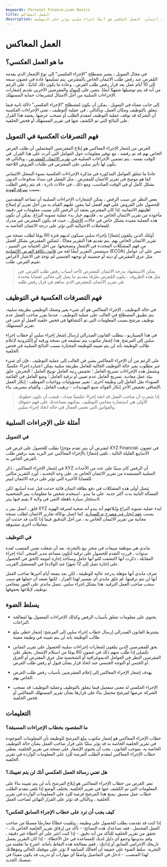 ```yaml
---
keywords: Personal Finance,Loan Basics
title: العمل المعاكس
description: الإجراء المعاكس هو إشعار يقدمه المقرض عند رفض طلب ائتمان. العمل العكسي هو أيضًا إجراء سلبي يؤثر على التوظيف.
---
```


# العمل المعاكس
## ما هو العمل العكسي؟

في مجال التمويل ، يشير مصطلح "الإجراء العكسي" إلى نوع الإشعار الذي يقدمه المُقرض عند رفض طلب الائتمان الخاص بالمقترض. يتم تسليمها عادة في غضون سبعة إلى 10 أيام عمل بعد قرار رفض طلب القرض ، وعادة ما يكون ذلك كتابيًا ، على الرغم من أنه قد يتم توصيلها شفهيًا أيضًا. يتعين على [البنوك](/bank) والمقرضين الآخرين تقديم إشعارات الإجراءات السلبية من أجل الامتثال لتشريعات حماية المستهلك.

إلى جانب معناه في التمويل ، يمكن أن يكون لمصطلح "الإجراء العكسي" دلالة ثانية فيما يتعلق بالتوظيف ومكان العمل. وبالتالي ، في عملية التوظيف ، تعني الإجراءات العكسية أن الشركة قد توقف عملية التوظيف لمقدم الطلب أو تسحب عرضها. يعتمد هذا القرار على النتائج التي تم الكشف عنها في تقرير المستهلك أو فحص الخلفية.

## فهم التصرفات العكسية في التمويل

الغرض من إشعار الإجراء المعاكس هو إبلاغ المقترضين المحتملين أن طلب القرض الخاص بهم قد تم رفضه ، مع توفير معلومات حول العوامل التي أثرت على هذا القرار. في الوقت نفسه ، يتم تضمين الإجراءات السلبية في [تقرير الائتمان للمقترض](/creditreport) ، وبالتالي قد يكون لها تأثير سلبي على المقترض في طلبات القروض اللاحقة.

عادةً ما تتعلق العوامل المذكورة في مذكرة الإجراءات العكسية بسوء السجل الائتماني كما هو موضح في تقرير الائتمان للمقترض ، مثل الفشل في سداد مدفوعات الديون بشكل كامل أو في الوقت المناسب. ومع ذلك ، في حالات نادرة ، قد يتم رفض الطلب بسبب [سرقة الهوية](/identitytheft).

بغض النظر عن سبب الرفض ، يمكن لإشعارات الإجراءات السلبية أن تساعد المتقدمين للحصول على القروض على فهم أفضل لما يتعين عليهم القيام به من أجل تعزيز أو إصلاح أهليتهم الائتمانية. إذا كان المقترض يعتقد أن الرفض كان بسبب معلومات غير دقيقة مأخوذة من تقرير الائتمان الخاص به ، فلديهم خيار بدء عملية تسوية النزاع. يمكن أن تكون هذه العملية مفيدة بشكل خاص في حالات [الاحتيال](/fraud) ، حيث قد يكون المقترض غير مدرك للمعاملات الاحتيالية التي تؤثر على درجة الائتمان الخاصة به.

أولئك الذين يتلقون إشعارًا بإجراء سلبي سيكون لديهم فترة 60 يومًا لطلب نسخة من تقرير الائتمان الخاص بهم. يتم تقديم هذا التقرير مجانًا ، لتمكين المقترض بشكل أفضل من فهم المشكلات المحددة في الإشعار وتصحيحها. من أجل الحماية من التمييز ، سيتضمن التقرير أيضًا لغة من [قانون تكافؤ الفرص الائتمانية](/ecoa) (ECOA) تنص على أن عوامل مثل عرق المقترض أو دينه أو جنسيته أو توجهه الجنسي لم تؤخذ في الاعتبار لأغراض تقييم القرض. طلب.

> يمكن الاستشهاد بدرجة الائتمان للمقترض كأحد أسباب رفض طلب القرض. في مثل هذه الظروف ، يكون المُقرض ملزمًا بتقديم ما يصل إلى مثالين لقضايا محددة في تقرير الائتمان للمقترض الذي ساهم في قرار رفض طلبه.

>

## فهم التصرفات العكسية في التوظيف

في حالة التوظيف ، الإجراء المعاكس هو أي شيء يغير وضعك الوظيفي بطريقة سلبية. يتم تطبيق المصطلح في الغالب على عملية التوظيف ، عندما يقرر صاحب العمل عدم توظيف مرشح بسبب المعلومات التي تم اكتشافها في فحص خلفية العمل أو حتى في تقرير المستهلك.

في هذا السيناريو ، يتطلب القانون الفيدرالي إرسال إشعار إجراء سلبي أو خطاب إجراء سلبي إلى المرشح. هذا إشعار مكتوب يتم تسليمه في نسخة ورقية أو إلكترونية لإعلام طالب الوظيفة بأنه لن يتم تعيينه للوظيفة المختارة بسبب النتائج السلبية في فحص الخلفية.

على الرغم من أن الإجراء المعاكس يشير في الغالب إلى عملية التوظيف ، فإن أي شيء غير مطلوب يغير حالة التوظيف الحالية للعامل بطريقة سلبية يمكن اعتباره إجراءً عكسيًا. وتشمل هذه الإجراءات تسريح العامل ؛ تخفيض رتبة العامل توبيخ العامل ؛ التحرش. خلق بيئة عمل معادية. تسريح العامل عدم تعيين أو ترقية العامل ؛ وضع العامل في القائمة السوداء نقل العامل إلى وظيفة أخرى ؛ تغيير مسؤوليات وواجبات الموظف ؛ إنكار العمل الإضافي تخفيض الأجر إنكار الفوائد صنع التهديدات - ترهيب العامل ، والقيام بتصريف بناء.

> إذا شعرت أن صاحب العمل قد اتخذ إجراءً عكسيًا ضدك ، فيجب أن تكون خطوتك الأولى هي استشارة محامي التوظيف. يمكنهم مساعدتك على فهم حقوقك والقوانين التي تحمي العمال في حالة اتخاذ إجراء سلبي.

>

>

>

## أمثلة على الإجراءات السلبية

### في التمويل

لنفترض أن بيتر تقدم مؤخرًا بطلب للحصول على قرض في XYZ Financial. في غضون الأسابيع القليلة التالية ، تلقى إشعارًا بالإجراء المعاكس عبر البريد يفيد برفض طلب القرض الخاص به.

في إشعار الإجراء المعاكس ، ذكر XYZ أن الرفض كان مبنيًا على عدد من الأحداث السلبية المستمدة من تقرير الائتمان الخاص به. على وجه التحديد ، أورد التقرير مثالين للقضايا الأخيرة التي تؤثر على درجة الائتمان لبيتر.

تتمثل أولى هذه المشكلات في دفع بطاقة ائتمان فائتة حدثت قبل عدة أسابيع. لكن المسألة الثانية بدت أكثر جدية. على ما يبدو ، استخدم شخص ما معلومات بيتر الشخصية لاستئجار سيارة باهظة الثمن في ولاية لا يقيم فيها بيتر.

قلق ، اتصل بيتر بـ XYZ لبدء عملية تسوية النزاع وإبلاغهم أنه يبدو أنه ضحية لسرقة الهوية بسبب [عقد إيجار غير مصرح به للسيارة](/lease). كما اتصل بوكالة تقارير الائتمان لطلب نسخة مجانية من تقرير الائتمان الخاص به ، من أجل التدقيق فيما إذا كانت قد حدثت أي معاملات أخرى مشبوهة.

### في التوظيف

ماندي هي موظفة مبيعات في متجر بيع بالتجزئة. بعد أن شغلت نفس المنصب لعدة سنوات ، قررت التقدم للحصول على ترقية لتكون مساعد مدير المتجر. أثناء إجراء المقابلة ، ذكرت أنها اكتشفت للتو أنها حامل وستأخذ إجازة أمومة (الحق في الحصول على إجازة تصل إلى 12 شهرًا عند الولادة) في المستقبل القريب.

تعرف ماندي أنها مؤهلة بدرجة عالية للوظيفة ، لكن بعد بضعة أيام أخبرها صاحب العمل أنها لن تتم ترقيتها. لم تتلق ماندي أي تفسير لهذا القرار ، لكنها تعتقد أن حملها هو سبب سحب صاحب العمل الترقية. هذا يشكل إجراء سلبي. تتصل ماندي على الفور بمحامي توظيف لإبلاغها بحقوقها.

## يسلط الضوء

- يحتوي على معلومات تتعلق بأسباب الرفض وكذلك الإجراءات المعمول بها لمعالجة النزاعات.

- يشترط القانون الفيدرالي إرسال خطاب إجراء سلبي إلى المرشح: إشعار خطي يبلغ طالب الوظيفة بأنه لن يتم تعيينه في وظيفة معينة.

- يحق للمقترضين الذين يتلقون إشعارات إجراءات سلبية الحصول على تقرير ائتماني تكميلي إذا طُلب منهم ذلك في غضون 60 يومًا من استلام الإشعار. يحظر على المقرضين النظر في العوامل الديموغرافية أو الشخصية مثل عرق المقترض أو العرق أو الجنس أو التوجه الجنسي عند اتخاذ قرار بشأن قبول أو رفض طلب القرض.

- يهدف إشعار الإجراء المعاكس إلى إعلام المقترضين بأسباب رفض طلب القرض الخاص بهم.

- الإجراء العكسي له معنى منفصل فيما يتعلق بالتوظيف وعملية التوظيف: قد تسحب الشركة عرضها لمرشح محتمل بناءً على قرارها بشأن تقرير المستهلك المعاكس أو فحص الخلفية.

## التعليمات

### ما المقصود بخطاب الإجراءات المسبقة؟

خطاب الإجراء المعاكس هو إشعار مكتوب يبلغ المرشح للوظيفة بأن المعلومات الموجودة في تقرير الخلفية الخاصة به قد تؤثر سلبًا على قرار صاحب العمل بشأن حالة التوظيف الخاصة به. بموجب القانون ، يجب أن يحتوي الإشعار على نسخة من تقرير الخلفية. يعطي خطاب الإجراء المعاكس لمقدم الطلب الفرصة للرد على المعلومات الواردة في تقرير الخلفية.

### هل تعني رسالة العمل العكسي أنك لن يتم تعيينك؟

نعم. الغرض من خطاب الإجراء المعاكس هو إبلاغ المرشح بأنه لن يتم تعيينه بناءً على المعلومات التي تم الكشف عنها في تقرير الخلفية. يختلف الوضع إذا تلقى مقدم الطلب خطاب عمل مسبق. يمنح هذا المرشح فرصة للرد على المعلومات الواردة في تقرير الخلفية ، وبالتالي قد تؤثر على القرار النهائي لصاحب العمل.

### كيف يجب أن ترد على خطاب الإجراء السابق للعكس؟

إذا كنت قد تقدمت بطلب للحصول على وظيفة ، وتلقيت خطابًا معارضًا مسبقًا من صاحب العمل المحتمل ، فقد تساعدك هذه النصائح: - تأكد من إرفاق تقرير الخلفية الخاص بك. - تحقق من تقرير الخلفية للتأكد من أنه دقيق. - إذا كنت اعثر على أي أخطاء غير دقيقة ، وقم بتدوينها وجمع أي دليل لديك للمساعدة في حل الأخطاء. - إذا كان التقرير يفصل تاريخك الإجرامي السابق أو إدانتك ، فقم بمعالجة هذه النقاط بأمانة. اشرح ما تعلمته من التجربة. سلط الضوء على حقيقة أن أفعالك السابقة لا تؤثر على موقفك الحالي ومؤهلاتك لهذا المنصب. - ادخل في التفاصيل واصفًا أي مهارات أو تدريب قد يكون مفيدًا في منصبك الجديد.

